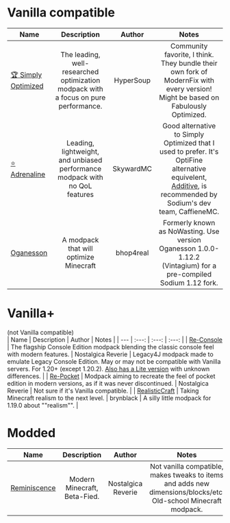 # Vanilla compatible
| Name | Description | Author | Notes |
| --- | :---: | :---: | :---: |
| [🏆 Simply Optimized](modrinth.com/modpack/sop) | The leading, well-researched optimization modpack with a focus on pure performance. | HyperSoup | Community favorite, I think. They bundle their own fork of ModernFix with every version! Might be based on Fabulously Optimized. |
| [⭐ Adrenaline](https://modrinth.com/modpack/adrenaline) | Leading, lightweight, and unbiased performance modpack with no QoL features  | SkywardMC | Good alternative to Simply Optimized that I used to prefer. It's OptiFine alternative equivelent, [Additive](https://modrinth.com/modpack/additive), is recommended by Sodium's dev team, CaffieneMC. |
| [Oganesson](https://modrinth.com/modpack/oganesson) | A modpack that will optimize Minecraft | bhop4real | Formerly known as NoWasting. Use version Oganesson 1.0.0-1.12.2 (Vintagium) for a pre-compiled Sodium 1.12 fork. |

# Vanilla+
(not Vanilla compatible)       
| Name | Description | Author | Notes |
| --- | :---: | :---: | :---: |
| [Re-Console](https://modrinth.com/modpack/legacy-minecraft) | The flagship Console Edition modpack blending the classic console feel with modern features. | Nostalgica Reverie | Legacy4J modpack made to emulate Legacy Console Edition. May or may not be compatible with Vanilla servers. For 1.20+ (except 1.20.2). [Also has a Lite version](https://modrinth.com/modpack/legacy-minecraft-lite) with unknown differences. |
| [Re-Pocket](https://modrinth.com/modpack/re-pocket) | Modpack aiming to recreate the feel of pocket edition in modern versions, as if it was never discontinued. | Nostalgica Reverie | Not sure if it's Vanilla compatible. |
| [RealisticCraft](https://modrinth.com/modpack/realisticcraft) | Taking Minecraft realism to the next level. | brynblack | A silly little modpack for 1.19.0 about ""realism"". |


# Modded
| Name | Description | Author | Notes |
| --- | :---: | :---: | :---: |
| [Reminiscence](https://modrinth.com/modpack/reminiscence) | Modern Minecraft, Beta-Fied. | Nostalgica Reverie | Not vanilla compatible, makes tweaks to items and adds new dimensions/blocks/etc. Old-school Minecraft modpack. |